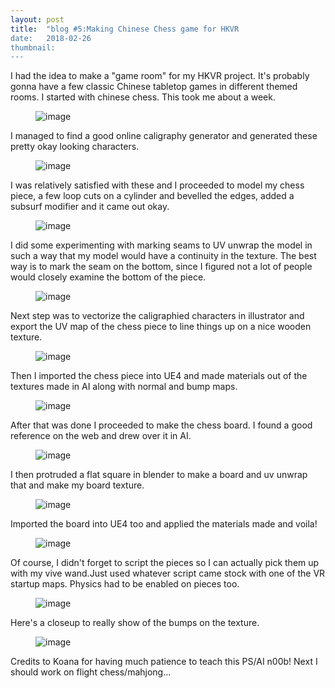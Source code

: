 ```yaml
---
layout: post
title:  "blog #5:Making Chinese Chess game for HKVR
date:   2018-02-26
thumbnail: 
---
```



I had the idea to make a "game room" for my HKVR project. It's probably gonna have a few classic Chinese tabletop games in different themed rooms.
I started with chinese chess. This took me about a week.

<figure>
	<img src="{{ site.baseurl }}/assets/blog5/chinese_chess1.jpg" alt="image">
</figure> 

I managed to find a good online caligraphy generator and generated these pretty okay looking characters.

<figure>
	<img src="{{ site.baseurl }}/assets/blog5/chinese_chess_characters.png" alt="image">
</figure> 

I was relatively satisfied with these and I proceeded to model my chess piece, a few loop cuts on a cylinder and bevelled the edges, added a subsurf modifier and it came out okay.

<figure>
	<img src="{{ site.baseurl }}/assets/blog5/chinese_chess_model.png" alt="image">
</figure> 

I did some experimenting with marking seams to UV unwrap the model in such a way that my model would have a continuity in the texture. 
The best way is to mark the seam on the bottom, since I figured not a lot of people would closely examine the bottom of the piece.

<figure>
	<img src="{{ site.baseurl }}/assets/blog5/seam_bottom_uv_blender.png" alt="image">
</figure> 


Next step was to vectorize the caligraphied characters in illustrator and export the UV map of the chess piece to line things up on a nice wooden texture.

<figure>
	<img src="{{ site.baseurl }}/assets/blog5/chinese_chess_uv.png" alt="image">
</figure> 

Then I imported the chess piece into UE4 and made materials out of the textures made in AI along with normal and bump maps.

<figure>
	<img src="{{ site.baseurl }}/assets/blog5/chess_mat_unreal.png" alt="image">
</figure> 

After that was done I proceeded to make the chess board. I found a good reference on the web and drew over it in AI.

<figure>
	<img src="{{ site.baseurl }}/assets/blog5/chinese_chess_board_drawning.png" alt="image">
</figure> 

I then protruded a flat square in blender to make a board and uv unwrap that and make my board texture.

<figure>
	<img src="{{ site.baseurl }}/assets/blog5/chinese_chinese_chess_board_UV.png" alt="image">
</figure> 

Imported the board into UE4 too and applied the materials made and voila!

<figure>
	<img src="{{ site.baseurl }}/assets/blog5/chess_board_pieces_unreal.png" alt="image">
</figure> 

Of course, I didn't forget to script the pieces so I can actually pick them up with my vive wand.Just used whatever script came stock with one of the VR startup maps. Physics had to be enabled on pieces too.

<figure>
	<img src="{{ site.baseurl }}/assets/blog5/chess_pickup_script.png" alt="image">
</figure> 

Here's a closeup to really show of the bumps on the texture.

<figure>
	<img src="{{ site.baseurl }}/assets/blog5/chess_board_piece_tool_close.png" alt="image">
</figure> 

Credits to Koana for having much patience to teach this PS/AI n00b! Next I should work on flight chess/mahjong...